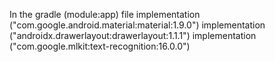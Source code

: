 In the gradle (module:app) file
    implementation ("com.google.android.material:material:1.9.0")
    implementation ("androidx.drawerlayout:drawerlayout:1.1.1")
    implementation ("com.google.mlkit:text-recognition:16.0.0")
